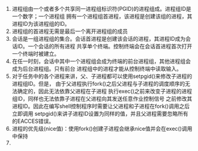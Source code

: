 1. 进程组由一个或者多个共享同一进程组标识符(PGID)的进程组成。进程组ID是一个数字；一个进程组
    拥有一个进程组首进程，该进程是创建该组的进程，其进程ID为该进程组的ID。
2. 进程组的首进程无需是最后一个离开进程组的成员
3. 会话是一组进程组的集合。会话首进程是创建该会话的进程，其进程ID成为会话ID。一个会话的所有进程
    共享单个终端。控制终端会在会话首进程首次打开一个终端时被建立。
4. 在任一时刻，会话中其中一个进程组会成为终端的前台进程组，其他进程组会成为后台进程组。只有前台
    进程组中的进程才能从控制终端中读取输入。
5. 对于任务中的各个进程来讲，父、子进程都可以使用setpgid()来修改子进程的进程组ID。但是，
    由于父进程执行fork()之后父进程与子进程的调度顺序的无法确定的，因此无法依靠父进程在子进程
    执行exec()之前来改变子进程的进程组ID，同样也无法依靠子进程在父进程向其发送任意作业控制信号
    之前修改其进程ID。因此在编写shell控制程序时需要让父进程和子进程在fork()调用之后立即调用
    setpgid()来讲子进程ID设置为同样的值，并且父进程需要忽略所有的EACCES错误。
6. 进程的优先级(nice值)：使用fork()创建子进程会继承nice值并会在exec()调用中保持
7. 